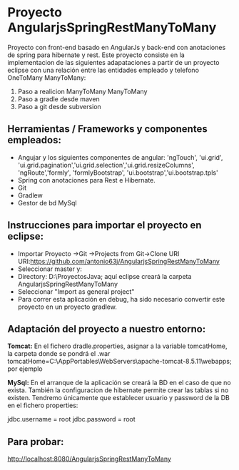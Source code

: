 # Proyecto AngularjsSpringRestManyToMany
Proyecto con front-end basado en AngularJs y back-end con anotaciones de spring para hibernate y rest.
Este proyecto consiste en la implementacion de las siguientes adapataciones a partir de un proyecto eclipse con una relación entre las entidades empleado y telefono OneToMany ManyToMany:
1. Paso a realicion ManyToMany ManyToMany
2. Paso a gradle desde maven
3. Paso a git desde subversion

Herramientas / Frameworks y componentes empleados:
--------------------------------------------------
- Angujar y los siguientes componentes de angular:
'ngTouch', 'ui.grid', 'ui.grid.pagination','ui.grid.selection','ui.grid.resizeColumns', 'ngRoute','formly', 'formlyBootstrap', 'ui.bootstrap','ui.bootstrap.tpls'
- Spring con anotaciones para Rest e Hibernate.
- Git
- Gradlew
- Gestor de bd MySql

Instrucciones para importar el proyecto en eclipse:
---------------------------------------------------
- Importar Proyecto ->Git ->Projects from Git->Clone URI
URI:https://github.com/antonio63j/AngularjsSpringRestManyToMany
- Seleccionar master y:
- Directory: D:\ProyectosJava\; aquí eclipse creará la carpeta AngularjsSpringRestManyToMany
- Seleccionar "Import as general project"
- Para correr esta aplicación en debug, ha sido necesario convertir este proyecto en un proyecto gradlew.


Adaptación del proyecto a nuestro entorno:
------------------------------------------
**Tomcat:**
En el fichero dradle.properties, asignar a la variable tomcatHome, la carpeta donde se pondrá el .war
  tomcatHome=C:\\AppPortables\\WebServers\\apache-tomcat-8.5.11\\webapps; por ejemplo

**MySql:**
En el arranque de la aplicación se creará la BD en el caso de que no exista. También la configuracion de hibernate
permite crear las tablas si no existen. Tendremo únicamente que establecer usuario y password de la DB en el fichero properties:

jdbc.username = root
jdbc.password = root

Para probar:
------------
[http://localhost:8080/AngularjsSpringRestManyToMany](http://)


